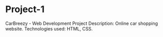 # Project-1
CarBreezy - Web Development Project
Description: Online car shopping website. 
Technologies used: HTML, CSS.

